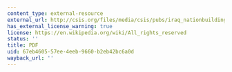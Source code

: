 ```yaml
---
content_type: external-resource
external_url: http://csis.org/files/media/csis/pubs/iraq_nationbuildingnews.pdf
has_external_license_warning: true
license: https://en.wikipedia.org/wiki/All_rights_reserved
status: ''
title: PDF
uid: 67eb4605-57ee-4eeb-9660-b2eb42bc6a0d
wayback_url: ''
---
```

